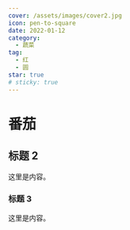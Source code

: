 ```yaml
---
cover: /assets/images/cover2.jpg
icon: pen-to-square
date: 2022-01-12
category:
  - 蔬菜
tag:
  - 红
  - 圆
star: true
# sticky: true
---
```


# 番茄

## 标题 2

这里是内容。

### 标题 3

这里是内容。
